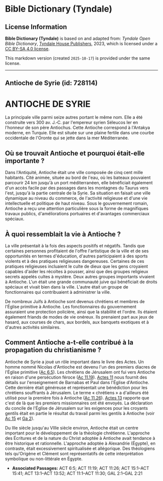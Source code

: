 # Bible Dictionary (Tyndale)

## License Information

**Bible Dictionary (Tyndale)** is based on and adapted from: _Tyndale Open Bible Dictionary_, [Tyndale House Publishers](https://tyndaleopenresources.com/), 2023, which is licensed under a [CC BY-SA 4.0 license](https://creativecommons.org/licenses/by-sa/4.0/legalcode.en).

This markdown version (created `2025-10-17`) is provided under the same license.



--------------------------------

## Antioche de Syrie (id: 728114)

ANTIOCHE DE SYRIE
=================

La principale ville parmi seize autres portant le même nom. Elle a été construite vers 300 av. J.‑C. par l'empereur syrien Séleucos Ier en l'honneur de son père Antiochus. Cette Antioche correspond à l'Antakya moderne, en Turquie. Elle est située sur une plaine fertile dans une courbe occidentale de l'Oronte qui se jette dans la mer Méditerranée.

Où se trouvait Antioche et pourquoi était\-elle importante ?
------------------------------------------------------------

Dans l'Antiquité, Antioche était une ville composée de cinq cent mille habitants. Cité animée, située au bord de l'eau, où les bateaux pouvaient parcourir 24 km jusqu'à un port méditerranéen, elle bénéficiait également d'un accès facile par des passages dans les montagnes du Taurus vers l'est, jusqu'à la partie centrale de la Syrie. Sa situation en faisait une ville dynamique au niveau du commerce, de l'activité religieuse et d'une vie intellectuelle et politique de haut niveau. Sous le gouvernement romain, Antioche a reçu une attention particulière sous la forme de magnifiques travaux publics, d'améliorations portuaires et d'avantages commerciaux spéciaux.

À quoi ressemblait la vie à Antioche ?
--------------------------------------

La ville présentait à la fois des aspects positifs et négatifs. Tandis que certaines personnes profitaient de l'offre l'artistique de la ville et de ses opportunités en termes d'éducation, d'autres participaient à des sports violents et à des pratiques religieuses dangereuses. Certaines de ces pratiques religieuses incluaient le culte de dieux que les gens croyaient capables d'aider les récoltes à pousser, ainsi que des groupes religieux secrets appelés cultes à mystère. Deux autres groupes importants vivaient à Antioche. L'un était une grande communauté juive qui bénéficiait de droits spéciaux et vivait bien dans la ville. L'autre était un groupe de fonctionnaires qui contribuaient à administrer la ville.

De nombreux Juifs à Antioche sont devenus chrétiens et membres de l'Église primitive à Antioche. Les fonctionnaires du gouvernement assuraient une protection policière, ainsi que la stabilité et l'ordre. Ils étaient également friands de modes de vie onéreux. Ils prenaient part aux jeux de hasard, aux courses de chars, aux bordels, aux banquets exotiques et à d'autres activités similaires.

Comment Antioche a\-t\-elle contribué à la propagation du christianisme ?
-------------------------------------------------------------------------

Antioche de Syrie a joué un rôle important dans le livre des Actes. Un homme nommé Nicolas d'Antioche est devenu l'un des premiers diacres de l'Église primitive ([Ac 6\.5](https://ref.ly/Acts6:5)). Les chrétiens de Jérusalem ont fui vers Antioche en raison d'une persécution féroce ([Ac 11\.19](https://ref.ly/Acts11:19)). [Actes 11](https://ref.ly/Acts11:1-Acts11:30) nous fournit des détails sur l'enseignement de Barnabas et Paul dans l'Église d'Antioche. Cette dernière était généreuse et représentait une bénédiction pour les chrétiens souffrants à Jérusalem. Le terme « chrétiens » a d'ailleurs été utilisé pour la première fois à Antioche ([Ac 11\.26](https://ref.ly/Acts11:26)). [Actes 13](https://ref.ly/Acts13:1-Acts13:52) rapporte que c'est de là que les premiers missionnaires ont été envoyés. La déclaration du concile de l'Église de Jérusalem sur les exigences pour les croyants gentils était en partie le résultat du travail parmi les gentils à Antioche (voir [Ac 15](https://ref.ly/Acts15:1-Acts15:41) et [Ga 2](https://ref.ly/Gal2:1-Gal2:21)).

Du IIIe siècle jusqu'au VIIIe siècle environ, Antioche était un centre important pour le développement de la théologie chrétienne. L'approche des Écritures et de la nature du Christ adoptée à Antioche avait tendance à être historique et rationnelle. L'approche adoptée à Alexandrie (Égypte), en contraste, était excessivement spiritualisée et allégorique. Des théologiens tels qu'Origène et Clément sont représentatifs de cette interprétation symbolique ou non\-littérale en Égypte.

* **Associated Passages:** ACT 6:5; ACT 11:19; ACT 11:26; ACT 15:1–ACT 15:41; ACT 13:1–ACT 13:52; ACT 11:1–ACT 11:30; GAL 2:1–GAL 2:21

